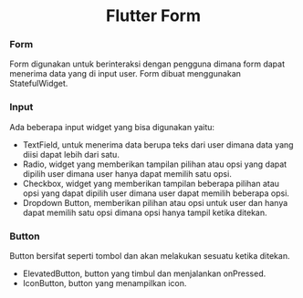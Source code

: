 <h1><center>Flutter Form</center></h1>

### Form
<p>Form digunakan untuk berinteraksi dengan pengguna dimana form dapat menerima data yang di input user. Form dibuat menggunakan StatefulWidget.</p>

### Input
Ada beberapa input widget yang bisa digunakan yaitu:
- TextField, untuk menerima data berupa teks dari user dimana data yang diisi dapat lebih dari satu.
- Radio, widget yang memberikan tampilan pilihan atau opsi yang dapat dipilih user dimana user hanya dapat memilih satu opsi.
- Checkbox, widget yang memberikan tampilan beberapa pilihan atau opsi yang dapat dipilih user dimana user dapat memilih beberapa opsi.
- Dropdown Button, memberikan pilihan atau opsi untuk user dan hanya dapat memilih satu opsi dimana opsi hanya tampil ketika ditekan.

### Button
Button bersifat seperti tombol dan akan melakukan sesuatu ketika ditekan.
- ElevatedButton, button yang timbul dan menjalankan onPressed.
- IconButton, button yang menampilkan icon.